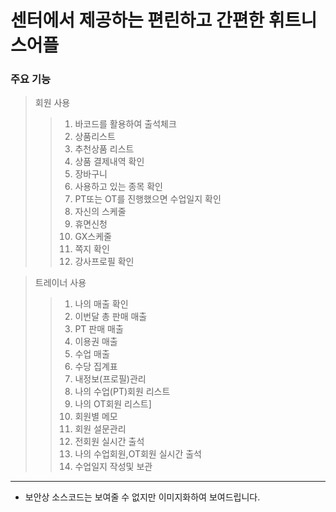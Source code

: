 # 센터에서 제공하는 편린하고 간편한 휘트니스어플

### 주요 기능

> 회원 사용
>> 1. 바코드를 활용하여 출석체크
>> 2. 상품리스트 
>> 3. 추천상품 리스트
>> 4. 상품 결제내역 확인
>> 5. 장바구니
>> 6. 사용하고 있는 종목 확인
>> 7. PT또는 OT를 진행했으면 수업일지 확인
>> 8. 자신의 스케줄 
>> 9. 휴면신청
>> 10. GX스케줄
>> 11. 쪽지 확인
>> 12. 강사프로필 확인



> 트레이너 사용
>> 1. 나의 매출 확인
>> 2. 이번달 총 판매 매출
>> 3. PT 판매 매출
>> 4. 이용권 매출
>> 5. 수업 매출
>> 6. 수당 집계표
>> 7. 내정보(프로필)관리
>> 8. 나의 수업(PT)회원 리스트
>> 9. 나의 OT회원 리스트]
>> 10. 회원별 메모
>> 11. 회원 설문관리
>> 12. 전회원 실시간 출석
>> 13. 나의 수업회원,OT회원 실시간 출석
>> 14. 수업일지 작성및 보관


<hr/>


- 보안상 소스코드는 보여줄 수 없지만 이미지화하여 보여드립니다.



